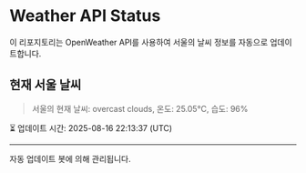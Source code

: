
# Weather API Status

이 리포지토리는 OpenWeather API를 사용하여 서울의 날씨 정보를 자동으로 업데이트합니다.

## 현재 서울 날씨
> 서울의 현재 날씨: overcast clouds, 온도: 25.05°C, 습도: 96%

⏳ 업데이트 시간: 2025-08-16 22:13:37 (UTC)

---
자동 업데이트 봇에 의해 관리됩니다.
